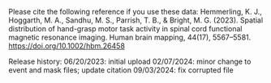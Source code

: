 Please cite the following reference if you use these data:
Hemmerling, K. J., Hoggarth, M. A., Sandhu, M. S., Parrish, T. B., & Bright, M. G. (2023). Spatial distribution of hand-grasp motor task activity in spinal cord functional magnetic resonance imaging. Human brain mapping, 44(17), 5567–5581. https://doi.org/10.1002/hbm.26458

Release history:
06/20/2023: initial upload
02/07/2024: minor change to event and mask files; update citation
09/03/2024: fix corrupted file